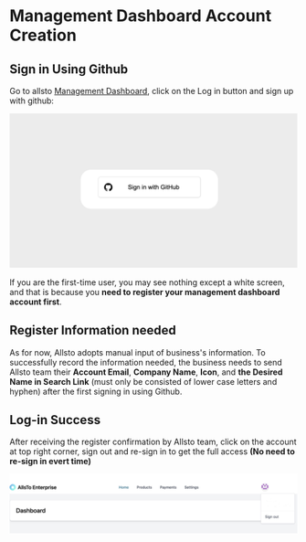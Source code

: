 # Management Dashboard Account Creation

## Sign in Using Github
Go to allsto [Management Dashboard](https://gateway.alls.to), click on the Log in button and sign up with github:

![](./asset/signin_github.png)

If you are the first-time user, you may see nothing except a white screen, and that is because you **need to register your management dashboard account first**.  

## Register Information needed

As for now, Allsto adopts manual input of business's information. To successfully record the information needed, the business needs to send Allsto team their **Account Email**, **Company Name**, **Icon**, and **the Desired Name in Search Link** (must only be consisted of lower case letters and hyphen) after the first signing in using Github.

## Log-in Success

After receiving the register confirmation by Allsto team, click on the account at top right corner, sign out and re-sign in to get the full access **(No need to re-sign in evert time)**

![](./asset/sign_out.png)



